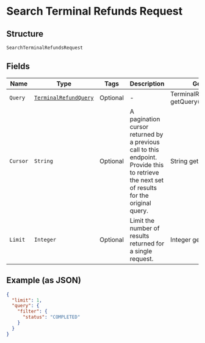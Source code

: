 
# Search Terminal Refunds Request

## Structure

`SearchTerminalRefundsRequest`

## Fields

| Name | Type | Tags | Description | Getter |
|  --- | --- | --- | --- | --- |
| `Query` | [`TerminalRefundQuery`](/doc/models/terminal-refund-query.md) | Optional | - | TerminalRefundQuery getQuery() |
| `Cursor` | `String` | Optional | A pagination cursor returned by a previous call to this endpoint.<br>Provide this to retrieve the next set of results for the original query. | String getCursor() |
| `Limit` | `Integer` | Optional | Limit the number of results returned for a single request. | Integer getLimit() |

## Example (as JSON)

```json
{
  "limit": 1,
  "query": {
    "filter": {
      "status": "COMPLETED"
    }
  }
}
```

